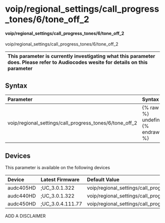 ﻿---
description: voip/regional_settings/call_progress_tones/6/tone_off_2
search: false
---

# voip/regional_settings/call_progress_tones/6/tone_off_2

#### voip/regional_settings/call_progress_tones/6/tone_off_2

voip/regional_settings/call_progress_tones/6/tone_off_2


| This parameter is currently investigating what this parameter does. Please refer to Audiocodes wesite for details on this parameter | 
| :--- |

## Syntax
| Parameter | Syntax |
| :--- | :--- |
|voip/regional_settings/call_progress_tones/6/tone_off_2 | {% raw %} undefined {% endraw %}|

## Devices
This parameter is available on the following devices

| Device | Latest Firmware | Default Value |
|:---|:---|:---|
| audc405HD | ;UC_3.0.1.322 | voip/regional_settings/call_progress_tones/6/tone_off_2=0 
| audc440HD | ;UC_3.0.1.322 | voip/regional_settings/call_progress_tones/6/tone_off_2=0 
| audc450HD | ;UC_3.0.4.111.77 | voip/regional_settings/call_progress_tones/6/tone_off_2=0 

ADD A DISCLAIMER
